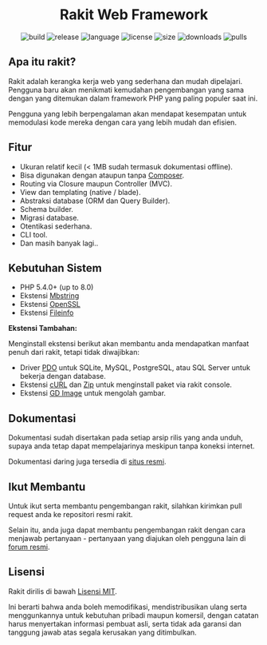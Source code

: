 
<h1 align="center">Rakit Web Framework</h1>

<p align="center">
    <img src="https://github.com/esyede/rakit/workflows/build/badge.svg" alt="build"/>
    <img src="https://img.shields.io/github/v/release/esyede/rakit?include_prereleases" alt="release"/>
    <img src="https://img.shields.io/github/languages/top/esyede/rakit" alt="language"/>
    <img src="https://img.shields.io/github/license/esyede/rakit" alt="license"/>
    <img src="https://img.shields.io/github/languages/code-size/esyede/rakit" alt="size"/>
    <img src="https://img.shields.io/github/downloads/esyede/rakit/total" alt="downloads"/>
    <img src="https://img.shields.io/badge/PRs-welcome-brightgreen.svg" alt="pulls"/>
</p>



## Apa itu rakit?

Rakit adalah kerangka kerja web yang sederhana dan mudah dipelajari.
Pengguna baru akan menikmati kemudahan pengembangan yang sama dengan yang ditemukan dalam
framework PHP yang paling populer saat ini.

Pengguna yang lebih berpengalaman akan mendapat kesempatan untuk memodulasi kode mereka
dengan cara yang lebih mudah dan efisien.



## Fitur

- Ukuran relatif kecil (< 1MB sudah termasuk dokumentasi offline).
- Bisa digunakan dengan ataupun tanpa [Composer](https://getcomposer.org).
- Routing via Closure maupun Controller (MVC).
- View dan templating (native / blade).
- Abstraksi database (ORM dan Query Builder).
- Schema builder.
- Migrasi database.
- Otentikasi sederhana.
- CLI tool.
- Dan masih banyak lagi..



## Kebutuhan Sistem

- PHP 5.4.0+ (up to 8.0)
- Ekstensi [Mbstring](https://www.php.net/manual/en/book.mbstring.php)
- Ekstensi [OpenSSL](https://www.php.net/manual/en/book.openssl.php)
- Ekstensi [Fileinfo](https://www.php.net/manual/en/book.fileinfo.php)


**Ekstensi Tambahan:**

Menginstall ekstensi berikut akan membantu anda mendapatkan manfaat penuh dari rakit, tetapi tidak diwajibkan:


- Driver [PDO](https://www.php.net/manual/en/pdo.installation.php) untuk SQLite,
  MySQL, PostgreSQL, atau SQL Server untuk bekerja dengan database.
- Ekstensi [cURL](https://www.php.net/manual/en/book.curl.php) dan
  [Zip](http://php.net/manual/en/book.zip.php) untuk menginstall paket via rakit console.
- Ekstensi [GD Image](https://www.php.net/manual/en/book.image.php) untuk mengolah gambar.



## Dokumentasi

Dokumentasi sudah disertakan pada setiap arsip rilis yang anda unduh, supaya anda tetap dapat mempelajarinya
meskipun tanpa koneksi internet.

Dokumentasi daring juga tersedia di [situs resmi](https://rakit.esyede.my.id).



## Ikut Membantu

Untuk ikut serta membantu pengembangan rakit, silahkan kirimkan pull request anda ke repositori resmi rakit.

Selain itu, anda juga dapat membantu pengembangan rakit dengan cara menjawab pertanyaan - pertanyaan yang diajukan oleh
pengguna lain di [forum resmi](https://rakit.esyede.my.id/forum).



## Lisensi

Rakit dirilis di bawah [Lisensi MIT](http://www.opensource.org/licenses/mit-license.php).

Ini berarti bahwa anda boleh memodifikasi, mendistribusikan ulang serta menggunkannya untuk kebutuhan pribadi maupun komersil,
dengan catatan harus menyertakan informasi pembuat asli, serta tidak ada garansi dan tanggung jawab atas
segala kerusakan yang ditimbulkan.
